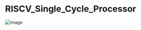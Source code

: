 # RISCV_Single_Cycle_Processor

![image](https://github.com/DemirMahmut/RISCV_Single_Cycle_Processor/assets/93203820/88ba8c22-395b-4430-985a-cbe701bbcbca)
